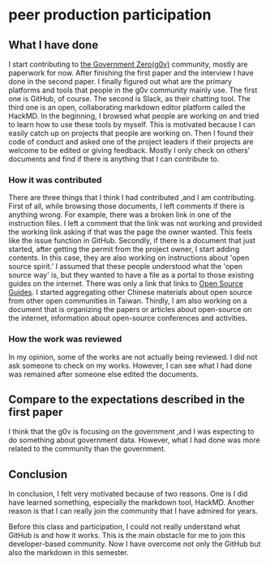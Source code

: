# peer production participation

## What I have done
I start contributing to [the Government Zero(g0v)](https://g0v.tw/en-US/) community, mostly are paperwork for now.
After finishing the first paper and the interview I have done in the second paper. I finally figured out what are the primary platforms and tools that people in the g0v community mainly use. The first one is GitHub, of course. The second is Slack, as their chatting tool. The third one is an open, collaborating markdown  editor platform called the HackMD.
In the beginning, I browsed what people are working on and tried to learn how to use these tools by myself. This is motivated because I can easily catch up on projects that people are working on. Then I found their code of conduct and asked one of the project leaders if their projects are welcome to be edited or giving feedback. Mostly I only check on others’ documents and find if there is anything that I can contribute to.

### How it was contributed
There are three things that I think I had contributed ,and I am contributing.
First of all, while browsing those documents, I left comments if there is anything wrong. For example, there was a broken link in one of the instruction files. I left a comment that the link was not working and provided the working link asking if that was the page the owner wanted. This feels like the issue function in GitHub.
Secondly, if there is a document that just started, after getting the permit from the project owner, I start adding contents. In this case, they are also working on instructions about 'open source spirit.' I assumed that these people understood what the 'open source way' is, but they wanted to have a file as a portal to those existing guides on the internet. There was only a link that links to [Open Source Guides](https://opensource.guide/). I started aggregating other Chinese materials about open source from other open communities in Taiwan.
Thirdly, I am also working on a document that is organizing the papers or articles about open-source on the internet, information about open-source conferences and activities. 


### How the work was reviewed
In my opinion, some of the works are not actually being reviewed. I did not ask someone to check on my works. However, I can see what I had done was remained after someone else edited the documents.

## Compare to the expectations described in the first paper

I think that the g0v is focusing on the government ,and I was expecting to do something about government data. However, what I had done was more related to the community than the government.

## Conclusion

In conclusion, I felt very motivated because of two reasons. One is I did have learned something, especially the markdown tool, HackMD. Another reason is that I can really join the community that I have admired for years.

Before this class and participation, I could not really understand what GitHub is and how it works. This is the main obstacle for me to join this developer-based community. Now I have overcome not only the GitHub but also the markdown in this semester. 

